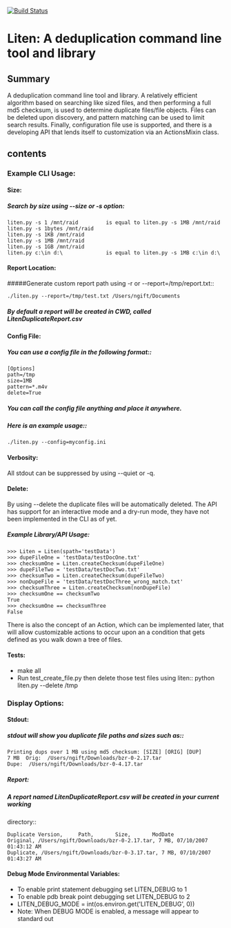 [![Build
Status](https://travis-ci.org/nogibjj/pyli.svg?branch=master)](https://travis-ci.org/nogibjj/pyli)
# Liten:  A deduplication command line tool and library

## Summary


A deduplication command line tool and library.  A relatively efficient
algorithm based on searching like sized files, and then performing a full md5
checksum, is used to determine duplicate files/file objects.  Files can be
deleted upon discovery, and pattern matching can be used to limit search
results. Finally, configuration file use is supported, and there is a
developing API that lends itself to customization via an ActionsMixin class.



## contents

### Example CLI Usage:



#### Size:

##### Search by size using --size or -s option:

    liten.py -s 1 /mnt/raid         is equal to liten.py -s 1MB /mnt/raid
    liten.py -s 1bytes /mnt/raid
    liten.py -s 1KB /mnt/raid
    liten.py -s 1MB /mnt/raid
    liten.py -s 1GB /mnt/raid
    liten.py c:\in d:\              is equal to liten.py -s 1MB c:\in d:\

#### Report Location:


#####Generate custom report path using -r or --report=/tmp/report.txt::

    ./liten.py --report=/tmp/test.txt /Users/ngift/Documents

##### By default a report will be created in CWD, called LitenDuplicateReport.csv

#### Config File:


##### You can use a config file in the following format::

    [Options]
    path=/tmp
    size=1MB
    pattern=*.m4v
    delete=True


##### You can call the config file anything and place it anywhere. 
##### Here is an example usage::

    ./liten.py --config=myconfig.ini

#### Verbosity:

All stdout can be suppressed by using --quiet or -q.

#### Delete:


By using --delete the duplicate files will be automatically deleted.  The API
has support for an interactive mode and a dry-run mode, they have not been
implemented in the CLI as of yet.

##### Example Library/API Usage:

    >>> Liten = Liten(spath='testData')
    >>> dupeFileOne = 'testData/testDocOne.txt'
    >>> checksumOne = Liten.createChecksum(dupeFileOne)
    >>> dupeFileTwo = 'testData/testDocTwo.txt'
    >>> checksumTwo = Liten.createChecksum(dupeFileTwo)
    >>> nonDupeFile = 'testData/testDocThree_wrong_match.txt'
    >>> checksumThree = Liten.createChecksum(nonDupeFile)
    >>> checksumOne == checksumTwo
    True
    >>> checksumOne == checksumThree
    False

There is also the concept of an Action, which can be implemented later, that
will allow customizable actions to occur upon an a condition that gets defined
as you walk down a tree of files.

#### Tests:

 * make all
 * Run test_create_file.py then delete those test files using liten::
    python liten.py --delete /tmp

### Display Options:


#### Stdout:

##### stdout will show you duplicate file paths and sizes such as::

    Printing dups over 1 MB using md5 checksum: [SIZE] [ORIG] [DUP]
    7 MB  Orig:  /Users/ngift/Downloads/bzr-0-2.17.tar
    Dupe:  /Users/ngift/Downloads/bzr-0-4.17.tar

##### Report:

##### A report named LitenDuplicateReport.csv will be created in your current working
directory::

    Duplicate Version,     Path,       Size,       ModDate
    Original, /Users/ngift/Downloads/bzr-0-2.17.tar, 7 MB, 07/10/2007 01:43:12 AM
    Duplicate, /Users/ngift/Downloads/bzr-0-3.17.tar, 7 MB, 07/10/2007 01:43:27 AM


#### Debug Mode Environmental Variables:

* To enable print statement debugging set LITEN_DEBUG to 1
* To enable pdb break point debugging set LITEN_DEBUG to 2
* LITEN_DEBUG_MODE = int(os.environ.get('LITEN_DEBUG', 0))
* Note:  When DEBUG MODE is enabled, a message will appear to standard out

